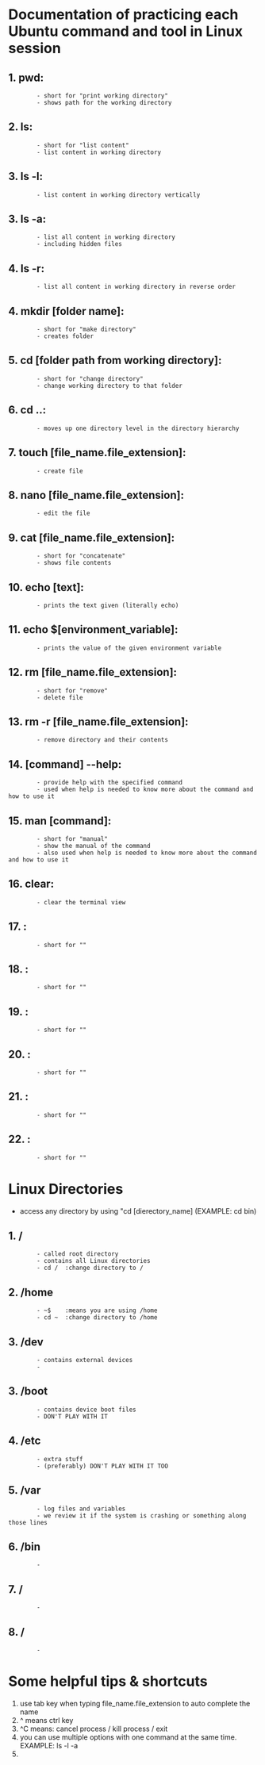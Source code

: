 # Documentation of practicing each Ubuntu command and tool in Linux session
## 1. pwd:
            - short for "print working directory"
            - shows path for the working directory
## 2. ls:
            - short for "list content"
            - list content in working directory
## 3. ls -l:
            - list content in working directory vertically
## 3. ls -a:
            - list all content in working directory
            - including hidden files
## 4. ls -r:
            - list all content in working directory in reverse order
## 4. mkdir [folder name]:
            - short for "make directory"
            - creates folder
## 5. cd [folder path from working directory]:
            - short for "change directory"
            - change working directory to that folder
## 6. cd ..:
            - moves up one directory level in the directory hierarchy
## 7. touch [file_name.file_extension]:
            - create file
## 8. nano [file_name.file_extension]:
            - edit the file
## 9. cat [file_name.file_extension]:
            - short for "concatenate"
            - shows file contents
## 10. echo [text]:
            - prints the text given (literally echo)
## 11. echo $[environment_variable]:
            - prints the value of the given environment variable
## 12. rm [file_name.file_extension]:
            - short for "remove"
            - delete file 
## 13. rm -r [file_name.file_extension]:
            - remove directory and their contents
## 14. [command] --help:
            - provide help with the specified command
            - used when help is needed to know more about the command and how to use it
## 15. man [command]:
            - short for "manual"
            - show the manual of the command
            - also used when help is needed to know more about the command and how to use it
## 16. clear:
            - clear the terminal view
## 17. :
            - short for ""
## 18. :
            - short for ""
## 19. :
            - short for ""
## 20. :
            - short for ""
## 21. :
            - short for ""
## 22. :
            - short for ""

# Linux Directories 
* access any directory by using "cd [dierectory_name] (EXAMPLE: cd bin) 
## 1. /
            - called root directory
            - contains all Linux directories
            - cd /  :change directory to /
## 2. /home
            - ~$    :means you are using /home
            - cd ~  :change directory to /home
## 3. /dev
            - contains external devices
            -
## 3. /boot
            - contains device boot files 
            - DON'T PLAY WITH IT
## 4. /etc
            - extra stuff
            - (preferably) DON'T PLAY WITH IT TOO 
## 5. /var
            - log files and variables 
            - we review it if the system is crashing or something along those lines
## 6. /bin
            -
## 7. /
            -
## 8. /
            -


# Some helpful tips & shortcuts
1. use tab key when typing file_name.file_extension to auto complete the name
2. ^ means ctrl key
3. ^C means: cancel process / kill process / exit
5. you can use multiple options with one command at the same time. EXAMPLE: ls -l -a
6. 